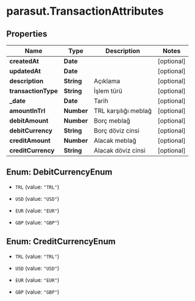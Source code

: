 # parasut.TransactionAttributes

## Properties
Name | Type | Description | Notes
------------ | ------------- | ------------- | -------------
**createdAt** | **Date** |  | [optional] 
**updatedAt** | **Date** |  | [optional] 
**description** | **String** | Açıklama | [optional] 
**transactionType** | **String** | İşlem türü | [optional] 
**_date** | **Date** | Tarih | [optional] 
**amountInTrl** | **Number** | TRL karşılığı meblağ | [optional] 
**debitAmount** | **Number** | Borç meblağ | [optional] 
**debitCurrency** | **String** | Borç döviz cinsi | [optional] 
**creditAmount** | **Number** | Alacak meblağ | [optional] 
**creditCurrency** | **String** | Alacak döviz cinsi | [optional] 


<a name="DebitCurrencyEnum"></a>
## Enum: DebitCurrencyEnum


* `TRL` (value: `"TRL"`)

* `USD` (value: `"USD"`)

* `EUR` (value: `"EUR"`)

* `GBP` (value: `"GBP"`)




<a name="CreditCurrencyEnum"></a>
## Enum: CreditCurrencyEnum


* `TRL` (value: `"TRL"`)

* `USD` (value: `"USD"`)

* `EUR` (value: `"EUR"`)

* `GBP` (value: `"GBP"`)




